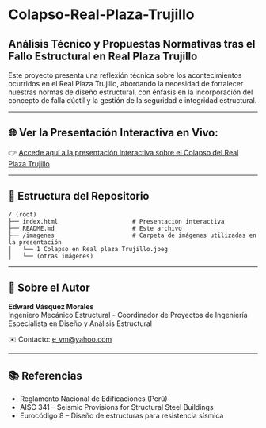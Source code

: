 
# Colapso-Real-Plaza-Trujillo

## Análisis Técnico y Propuestas Normativas tras el Fallo Estructural en Real Plaza Trujillo

Este proyecto presenta una reflexión técnica sobre los acontecimientos ocurridos en el Real Plaza Trujillo, abordando la necesidad de fortalecer nuestras normas de diseño estructural, con énfasis en la incorporación del concepto de falla dúctil y la gestión de la seguridad e integridad estructural.

---

## 🌐 Ver la Presentación Interactiva en Vivo:

👉 [Accede aquí a la presentación interactiva sobre el Colapso del Real Plaza Trujillo](https://EdwardVasquezM.github.io/Colapso-Real-Plaza-Trujillo/)

---

## 📂 Estructura del Repositorio

```
/ (root)
├── index.html                     # Presentación interactiva
├── README.md                      # Este archivo
├── /imagenes                      # Carpeta de imágenes utilizadas en la presentación
│   └── 1 Colapso en Real plaza Trujillo.jpeg
│   └── (otras imágenes)
```

---

## 📌 Sobre el Autor

**Edward Vásquez Morales**  
Ingeniero Mecánico Estructural - Coordinador de Proyectos de Ingeniería  
Especialista en Diseño y Análisis Estructural

✉️ Contacto: [e_vm@yahoo.com](mailto:e_vm@yahoo.com)

---

## 📚 Referencias

- Reglamento Nacional de Edificaciones (Perú)
- AISC 341 – Seismic Provisions for Structural Steel Buildings
- Eurocódigo 8 – Diseño de estructuras para resistencia sísmica
